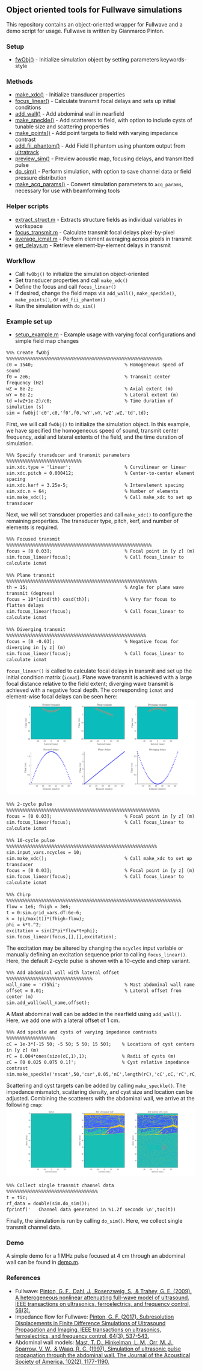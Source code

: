 ## Object oriented tools for Fullwave simulations

This repository contains an object-oriented wrapper for Fullwave and a demo script for usage. Fullwave is written by Gianmarco Pinton.

### Setup
* [fwObj()](fwObj.m) - Initialize simulation object by setting parameters keywords-style

### Methods
* [make_xdc()](make_xdc.m) - Initialize transducer properties
* [focus_linear()](focus_linear.m) - Calculate transmit focal delays and sets up initial conditions
* [add_wall()](add_wall.m) - Add abdominal wall in nearfield
* [make_speckle()](make_speckle.m) - Add scatterers to field, with option to include cysts of tunable size and scattering properties
* [make_points()](make_points.m) - Add point targets to field with varying impedance contrast 
* [add_fii_phantom()](make_points.m) - Add Field II phantom using phantom output from [ultratrack](https://github.com/mlp6/ultratrack)
* [preview_sim()](preview_sim.m) - Preview acoustic map, focusing delays, and transmitted pulse
* [do_sim()](do_sim.m) - Perform simulation, with option to save channel data or field pressure distribution
* [make_acq_params()](make_acq_params.m) - Convert simulation parameters to `acq_params`, necessary for use with beamforming tools

### Helper scripts
* [extract_struct.m](extract_struct.m) - Extracts structure fields as individual variables in workspace
* [focus_transmit.m](focus_transmit.m) - Calculate transmit focal delays pixel-by-pixel
* [average_icmat.m](average_icmat.m) - Perform element averaging across pixels in transmit
* [get_delays.m](get_delays.m) - Retrieve element-by-element delays in transmit

### Workflow
* Call `fwObj()` to initialize the simulation object-oriented
* Set transducer properties and call `make_xdc()`
* Define the focus and call `focus_linear()`
* If desired, change the field maps via `add_wall()`, `make_speckle()`, `make_points()`, or `add_fii_phantom()`
* Run the simulation with `do_sim()`

### Example set up
* [setup_example.m](setup_example.m) - Example usage with varying focal configurations and simple field map changes

```
%%% Create fwObj %%%%%%%%%%%%%%%%%%%%%%%%%%%%%%%%%%%%%%%%%%%%%%%%%%%%%%%%%%
c0 = 1540;                                  % Homogeneous speed of sound
f0 = 2e6;                                   % Transmit center frequency (Hz)
wZ = 8e-2;                                  % Axial extent (m)
wY = 6e-2;                                  % Lateral extent (m)
td =(wZ+1e-2)/c0;                           % Time duration of simulation (s)
sim = fwObj('c0',c0,'f0',f0,'wY',wY,'wZ',wZ,'td',td);
```
First, we will call `fwObj()` to initialize the simulation object. In this example, we have specified the homogeneous speed of sound, transmit center frequency, axial and lateral extents of the field, and the time duration of simulation.

```
%%% Specify transducer and transmit parameters %%%%%%%%%%%%%%%%%%%%%%%%%%%%
sim.xdc.type = 'linear';                    % Curvilinear or linear
sim.xdc.pitch = 0.000412;                   % Center-to-center element spacing
sim.xdc.kerf = 3.25e-5;                     % Interelement spacing
sim.xdc.n = 64;                             % Number of elements
sim.make_xdc();                             % Call make_xdc to set up transducer
```
Next, we will set transducer properties and call `make_xdc()` to configure the remaining properties. The transducer type, pitch, kerf, and number of elements is required.

```
%%% Focused transmit %%%%%%%%%%%%%%%%%%%%%%%%%%%%%%%%%%%%%%%%%%%%%%%%%%%%%%
focus = [0 0.03];                           % Focal point in [y z] (m)
sim.focus_linear(focus);                    % Call focus_linear to calculate icmat

%%% Plane transmit %%%%%%%%%%%%%%%%%%%%%%%%%%%%%%%%%%%%%%%%%%%%%%%%%%%%%%%%
th = 15;                                    % Angle for plane wave transmit (degrees)
focus = 10*[sind(th) cosd(th)];             % Very far focus to flatten delays
sim.focus_linear(focus);                    % Call focus_linear to calculate icmat

%%% Diverging transmit %%%%%%%%%%%%%%%%%%%%%%%%%%%%%%%%%%%%%%%%%%%%%%%%%%%%
focus = [0 -0.03];                          % Negative focus for diverging in [y z] (m)
sim.focus_linear(focus);                    % Call focus_linear to calculate icmat
```
`focus_linear()` is called to calculate focal delays in transmit and set up the initial condition matrix (`icmat`). Plane wave transmit is achieved with a large focal distance relative to the field extent; diverging wave transmit is achieved with a negative focal depth.
The corresponding `icmat` and element-wise focal delays can be seen here:
![alt text](transmit.png)

```
%%% 2-cycle pulse %%%%%%%%%%%%%%%%%%%%%%%%%%%%%%%%%%%%%%%%%%%%%%%%%%%%%%%%%
focus = [0 0.03];                           % Focal point in [y z] (m)
sim.focus_linear(focus);                    % Call focus_linear to calculate icmat

%%% 10-cycle pulse %%%%%%%%%%%%%%%%%%%%%%%%%%%%%%%%%%%%%%%%%%%%%%%%%%%%%%%%
sim.input_vars.ncycles = 10;
sim.make_xdc();                             % Call make_xdc to set up transducer
focus = [0 0.03];                           % Focal point in [y z] (m)
sim.focus_linear(focus);                    % Call focus_linear to calculate icmat

%%% Chirp %%%%%%%%%%%%%%%%%%%%%%%%%%%%%%%%%%%%%%%%%%%%%%%%%%%%%%%%%%%%%%%%%
flow = 1e6; fhigh = 3e6;
t = 0:sim.grid_vars.dT:6e-6; 
k = (pi/max(t))*(fhigh-flow);
phi = k*t.^2;
excitation = sin(2*pi*flow*t+phi);
sim.focus_linear(focus,[],[],excitation); 
```
The excitation may be altered by changing the `ncycles` input variable or manually defining an excitation sequence prior to calling `focus_linear()`. Here, the default 2-cycle pulse is shown with a 10-cycle and chirp variant.

```
%%% Add abdominal wall with lateral offset %%%%%%%%%%%%%%%%%%%%%%%%%%%%%%%%
wall_name = 'r75hi';                        % Mast abdominal wall name
offset = 0.01;                              % Lateral offset from center (m)
sim.add_wall(wall_name,offset);
```
A Mast abdominal wall can be added in the nearfield using `add_wall()`. Here, we add one with a lateral offset of 1 cm.

```
%%% Add speckle and cysts of varying impedance contrasts %%%%%%%%%%%%%%%%%%
cC = 1e-3*[-15 50; -5 50; 5 50; 15 50];    % Locations of cyst centers in [y z] (m)
rC = 0.004*ones(size(cC,1),1);             % Radii of cysts (m)
zC = [0 0.025 0.075 0.1]';                 % Cyst relative impedance contrast
sim.make_speckle('nscat',50,'csr',0.05,'nC',length(rC),'cC',cC,'rC',rC,'zC',zC);
```
Scattering and cyst targets can be added by calling `make_speckle()`. The impedance mismatch, scattering density, and cyst size and location can be adjusted. Combining the scatterers with the abdominal wall, we arrive at the following `cmap`:
![alt text](maps.png)

```
%%% Collect single transmit channel data %%%%%%%%%%%%%%%%%%%%%%%%%%%%%%%%%%
t = tic;
rf_data = double(sim.do_sim());
fprintf('   Channel data generated in %1.2f seconds \n',toc(t))
```
Finally, the simulation is run by calling `do_sim()`. Here, we collect single transmit channel data.

### Demo
A simple demo for a 1 MHz pulse focused at 4 cm through an abdominal wall can be found in [demo.m](setup_example.m).

### References
* Fullwave: [Pinton, G. F., Dahl, J., Rosenzweig, S., & Trahey, G. E. (2009). A heterogeneous nonlinear attenuating full-wave model of ultrasound. IEEE transactions on ultrasonics, ferroelectrics, and frequency control, 56(3).](https://ieeexplore.ieee.org/abstract/document/4816057)
* Impedance flow for Fullwave: [Pinton, G. F. (2017). Subresolution Displacements in Finite Difference Simulations of Ultrasound Propagation and Imaging. IEEE transactions on ultrasonics, ferroelectrics, and frequency control, 64(3), 537-543.](https://ieeexplore.ieee.org/abstract/document/7781628)
* Abdominal wall models: [Mast, T. D., Hinkelman, L. M., Orr, M. J., Sparrow, V. W., & Waag, R. C. (1997). Simulation of ultrasonic pulse propagation through the abdominal wall. The Journal of the Acoustical Society of America, 102(2), 1177-1190.](https://asa.scitation.org/doi/abs/10.1121/1.421015)

